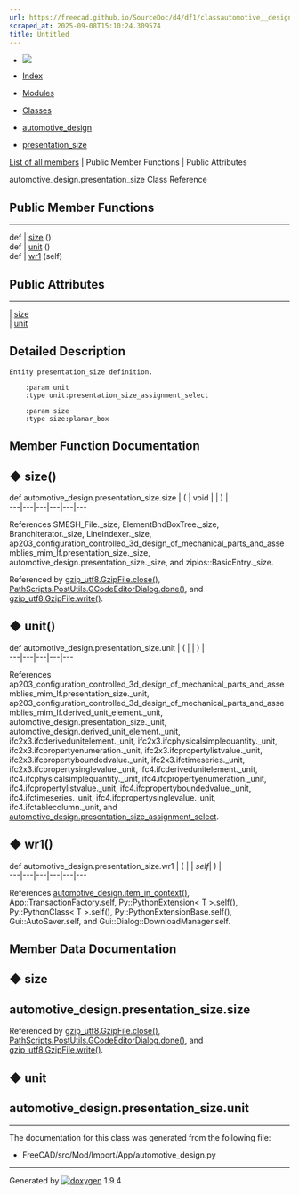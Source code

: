 ```yaml
---
url: https://freecad.github.io/SourceDoc/d4/df1/classautomotive__design_1_1presentation__size.html
scraped_at: 2025-09-08T15:10:24.309574
title: Untitled
---
```


  * [ ![](https://www.freecad.org/svg/logo-freecad.svg) ](https://freecadweb.org "FreeCAD")
  * [Index](../../index.html "Index")
  * [Modules](../../modules.html "Modules list")
  * [Classes](../../annotated.html "Annotated list")

  * [automotive_design](../../d4/ddf/namespaceautomotive__design.html)
  * [presentation_size](../../d4/df1/classautomotive__design_1_1presentation__size.html)

[List of all members](../../d2/d9b/classautomotive__design_1_1presentation__size-members.html) | Public Member Functions | Public Attributes

automotive_design.presentation_size Class Reference

##  Public Member Functions  
  
---  
def | [size](../../d4/df1/classautomotive__design_1_1presentation__size.html#ac60611c285355cc58366aa4eaba229ef) ()  
def | [unit](../../d4/df1/classautomotive__design_1_1presentation__size.html#a422ee2c4c30a69ae9670b65998809b81) ()  
def | [wr1](../../d4/df1/classautomotive__design_1_1presentation__size.html#a06ea6ec982d98e4f85eeab681f1846b8) (self)  
  
##  Public Attributes  
  
---  
|
[size](../../d4/df1/classautomotive__design_1_1presentation__size.html#afbd01ab8063068615e97c4a23c6ec5e3)  
|
[unit](../../d4/df1/classautomotive__design_1_1presentation__size.html#aa23927d4ad99342aa9944a416158b87a)  
  
## Detailed Description

    
    
    Entity presentation_size definition.
    
        :param unit
        :type unit:presentation_size_assignment_select
    
        :param size
        :type size:planar_box

## Member Function Documentation

## ◆ size()

def automotive_design.presentation_size.size  | ( | void  | | ) |   
---|---|---|---|---|---  
  
References SMESH_File._size, ElementBndBoxTree._size, BranchIterator._size,
LineIndexer._size,
ap203_configuration_controlled_3d_design_of_mechanical_parts_and_assemblies_mim_lf.presentation_size._size,
automotive_design.presentation_size._size, and zipios::BasicEntry._size.

Referenced by
[gzip_utf8.GzipFile.close()](../../d2/dbe/classgzip__utf8_1_1GzipFile.html#a5c40910b0ce0286256128c6dae8a2c9b),
[PathScripts.PostUtils.GCodeEditorDialog.done()](../../d2/da8/classPathScripts_1_1PostUtils_1_1GCodeEditorDialog.html#a248bce41aba9c00f132e290610d68fae),
and
[gzip_utf8.GzipFile.write()](../../d2/dbe/classgzip__utf8_1_1GzipFile.html#a3148c5b71cccbdfce05d52d31114810e).

## ◆ unit()

def automotive_design.presentation_size.unit  | ( | | ) |   
---|---|---|---|---  
  
References
ap203_configuration_controlled_3d_design_of_mechanical_parts_and_assemblies_mim_lf.presentation_size._unit,
ap203_configuration_controlled_3d_design_of_mechanical_parts_and_assemblies_mim_lf.derived_unit_element._unit,
automotive_design.presentation_size._unit,
automotive_design.derived_unit_element._unit,
ifc2x3.ifcderivedunitelement._unit, ifc2x3.ifcphysicalsimplequantity._unit,
ifc2x3.ifcpropertyenumeration._unit, ifc2x3.ifcpropertylistvalue._unit,
ifc2x3.ifcpropertyboundedvalue._unit, ifc2x3.ifctimeseries._unit,
ifc2x3.ifcpropertysinglevalue._unit, ifc4.ifcderivedunitelement._unit,
ifc4.ifcphysicalsimplequantity._unit, ifc4.ifcpropertyenumeration._unit,
ifc4.ifcpropertylistvalue._unit, ifc4.ifcpropertyboundedvalue._unit,
ifc4.ifctimeseries._unit, ifc4.ifcpropertysinglevalue._unit,
ifc4.ifctablecolumn._unit, and
[automotive_design.presentation_size_assignment_select](../../d4/ddf/namespaceautomotive__design.html#aea9ac702f5c0a453a2afdf39e628c252).

## ◆ wr1()

def automotive_design.presentation_size.wr1  | ( |  | _self_| ) |   
---|---|---|---|---|---  
  
References
[automotive_design.item_in_context()](../../d4/ddf/namespaceautomotive__design.html#a0c9efe9adbd645c876466ea788d299de),
App::TransactionFactory.self, Py::PythonExtension< T >.self(),
Py::PythonClass< T >.self(), Py::PythonExtensionBase.self(),
Gui::AutoSaver.self, and Gui::Dialog::DownloadManager.self.

## Member Data Documentation

## ◆ size

automotive_design.presentation_size.size  
---  
  
Referenced by
[gzip_utf8.GzipFile.close()](../../d2/dbe/classgzip__utf8_1_1GzipFile.html#a5c40910b0ce0286256128c6dae8a2c9b),
[PathScripts.PostUtils.GCodeEditorDialog.done()](../../d2/da8/classPathScripts_1_1PostUtils_1_1GCodeEditorDialog.html#a248bce41aba9c00f132e290610d68fae),
and
[gzip_utf8.GzipFile.write()](../../d2/dbe/classgzip__utf8_1_1GzipFile.html#a3148c5b71cccbdfce05d52d31114810e).

## ◆ unit

automotive_design.presentation_size.unit  
---  
  
* * *

The documentation for this class was generated from the following file:

  * FreeCAD/src/Mod/Import/App/automotive_design.py

* * *

Generated by
[![doxygen](../../doxygen.svg)](https://www.doxygen.org/index.html) 1.9.4

